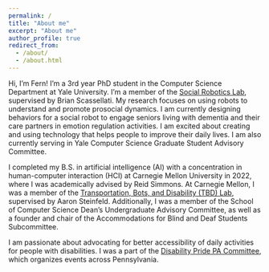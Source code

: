 ```yaml
---
permalink: /
title: "About me"
excerpt: "About me"
author_profile: true
redirect_from:
  - /about/
  - /about.html
---
```


Hi, I’m Fern! I’m a 3rd year PhD student in the Computer Science Department at Yale University. I’m a member of the [Social Robotics Lab](https://scazlab.yale.edu/), supervised by Brian Scassellati. My research focuses on using robots to understand and promote prosocial dynamics. I am currently designing behaviors for a social robot to engage seniors living with dementia and their care partners in emotion regulation activities. I am excited about creating and using technology that helps people to improve their daily lives. I am also currently serving in Yale Computer Science Graduate Student Advisory Committee. 

I completed my B.S. in artificial intelligence (AI) with a concentration in human-computer interaction (HCI) at Carnegie Mellon University in 2022, where I was academically advised by Reid Simmons. At Carnegie Mellon, I was a member of the [Transportation, Bots, and Disability (TBD) Lab](https://tbd.ri.cmu.edu/), supervised by Aaron Steinfeld. Additionally, I was a member of the School of Computer Science Dean’s Undergraduate Advisory Committee, as well as a founder and chair of the Accommodations for Blind and Deaf Students Subcommittee.

I am passionate about advocating for better accessibility of daily activities for people with disabilities. I was a part of the [Disability Pride PA Committee](https://www.disabilitypridepa.org/), which organizes events across Pennsylvania. 

